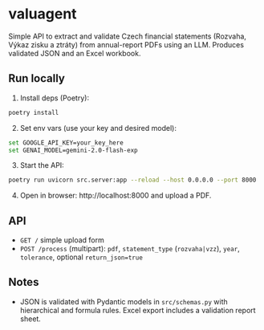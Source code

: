 # valuagent

Simple API to extract and validate Czech financial statements (Rozvaha, Výkaz zisku a ztráty) from annual-report PDFs using an LLM. Produces validated JSON and an Excel workbook.

## Run locally

1) Install deps (Poetry):

```bash
poetry install
```

2) Set env vars (use your key and desired model):

```bash
set GOOGLE_API_KEY=your_key_here
set GENAI_MODEL=gemini-2.0-flash-exp
```

3) Start the API:

```bash
poetry run uvicorn src.server:app --reload --host 0.0.0.0 --port 8000
```

4) Open in browser: http://localhost:8000 and upload a PDF.

## API

- `GET /` simple upload form
- `POST /process` (multipart): `pdf`, `statement_type` (`rozvaha|vzz`), `year`, `tolerance`, optional `return_json=true`

## Notes

- JSON is validated with Pydantic models in `src/schemas.py` with hierarchical and formula rules. Excel export includes a validation report sheet.